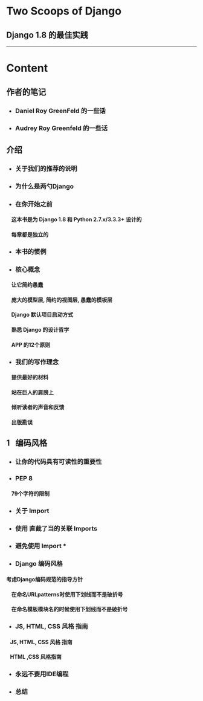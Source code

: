 # Two Scoops of Django 
## Django 1.8 的最佳实践
 
--------------------------
# Content
 

## 作者的笔记

- ### Daniel Roy GreenFeld 的一些话
- ### Audrey Roy Greenfeld 的一些话

## 介绍

- ### 关于我们的推荐的说明
- ### 为什么是两勺Django
- ### 在你开始之前
#### &nbsp;&nbsp;&nbsp; 这本书是为 Django 1.8 和 Python 2.7.x/3.3.3+ 设计的
#### &nbsp;&nbsp;&nbsp; 每章都是独立的

- ### 本书的惯例
- ### 核心概念
#### &nbsp;&nbsp;&nbsp; 让它简约愚蠢
#### &nbsp;&nbsp;&nbsp; 庞大的模型层, 简约的视图层, 愚蠢的模板层
#### &nbsp;&nbsp;&nbsp; Django 默认项目启动方式
#### &nbsp;&nbsp;&nbsp; 熟悉 Django 的设计哲学
#### &nbsp;&nbsp;&nbsp; APP 的12个原则

- ### 我们的写作理念
#### &nbsp;&nbsp;&nbsp; 提供最好的材料
#### &nbsp;&nbsp;&nbsp; 站在巨人的肩膀上
#### &nbsp;&nbsp;&nbsp; 倾听读者的声音和反馈
#### &nbsp;&nbsp;&nbsp; 出版勘误

## 1 &nbsp; 编码风格
- ###  让你的代码具有可读性的重要性
- ###  PEP 8
#### &nbsp;&nbsp;&nbsp; 79个字符的限制
- ### 关于 Import
- ### 使用 直截了当的关联 Imports
- ### 避免使用 Import *
- ### Django 编码风格
####  考虑Django编码规范的指导方针
#### &nbsp;&nbsp;&nbsp; 在命名URLpatterns时使用下划线而不是破折号
#### &nbsp;&nbsp;&nbsp; 在命名模板模块名的时候使用下划线而不是破折号
- ### JS, HTML, CSS 风格 指南
#### &nbsp;&nbsp;&nbsp;JS, HTML, CSS 风格 指南
#### &nbsp;&nbsp;&nbsp;HTML ,CSS 风格指南
- ### 永远不要用IDE编程
- ### 总结



